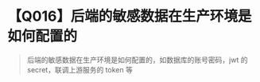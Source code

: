 # 【Q016】后端的敏感数据在生产环境是如何配置的

<blockquote> 后端的敏感数据在生产环境是如何配置的，如数据库的账号密码，jwt 的 secret，联调上游服务的 token 等 </blockquote>